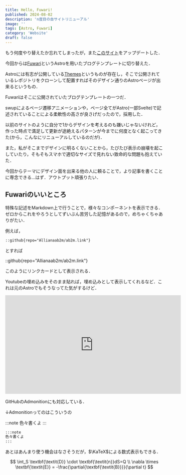 ```yaml
---
title: Hello, Fuwari!
published: 2024-08-02
description: 'n度目の自サイトリニューアル'
image: ''
tags: [Astro, Fuwari]
category: 'Website'
draft: false
---
```


もう何度やり替えたか忘れてしまったが，また[このサイト](https://ab2m.link)をアップデートした．

今回からは[Fuwari](https://github.com/saicaca/fuwari)というAstroを用いたブログテンプレートに切り替えた．

Astroには有志が公開している[Themes](https://astro.build/themes/)というものが存在し，そこで公開されているレポジトリをクローンして配置すればそのデザイン通りのAstroページが出来るというもの．

Fuwariはそこに公開されていたブログテンプレートの一つだ．

swupによるページ遷移アニメーションや，ページ全てがAstro(一部Svelte)で記述されていることによる柔軟性の高さが良さげだったので，採用した．

以前のサイトのように自分で1からデザインを考えるのも嫌いじゃないけれど，作った時点で満足して更新が途絶えるパターンが今までに何度となく起こってきた(から，こんなにリニューアルしているのだが)．

また，私がそこまでデザインに明るくないことから，たびたび表示の崩壊を起こしていたり，そもそもスマホで適切なサイズで見れない致命的な問題も抱えていた．

今回からテーマにデザイン面を出来る他の人に頼ることで，より記事を書くことに専念できる...はず．アウトプット頑張りたい．

## Fuwariのいいところ

特殊な記述をMarkdown上で行うことで，様々なコンポーネントを表示できる．ゼロからこれをやろうとしてずいぶん苦労した記憶があるので，めちゃくちゃありがたい．

例えば，

```markdown
::github{repo="Allianaab2m/ab2m.link"}
```

とすれば

::github{repo="Allianaab2m/ab2m.link"}

このようにリンクカードとして表示される．

Youtubeの埋め込みをそのまま貼れば，埋め込みとして表示してくれるなど．これは元のAstroでもそうなってた気がするけど．

<iframe width="560" height="315" src="https://www.youtube.com/embed/VV4-ZgAfCP8?si=VeyI0Rh6VPu3AwPU" title="YouTube video player" frameborder="0" allow="accelerometer; autoplay; clipboard-write; encrypted-media; gyroscope; picture-in-picture; web-share" referrerpolicy="strict-origin-when-cross-origin" allowfullscreen></iframe>

GitHubのAdmonitionにも対応している．

↓Admonitionってのはこういうの

:::note
色々書くよ
:::

```markdown
:::note
色々書くよ
:::
```

あとはあんまり使う機会はなさそうだが，$\KaTeX$による数式表示もできる．

$$
  \int_S \textbf{\textit{D}} \cdot \textbf{\textit{n}}dS=Q \\
  \nabla \times \textbf{\textit{E}} = -\frac{\partial{\textbf{\textit{B}}}}{\partial t}
$$
